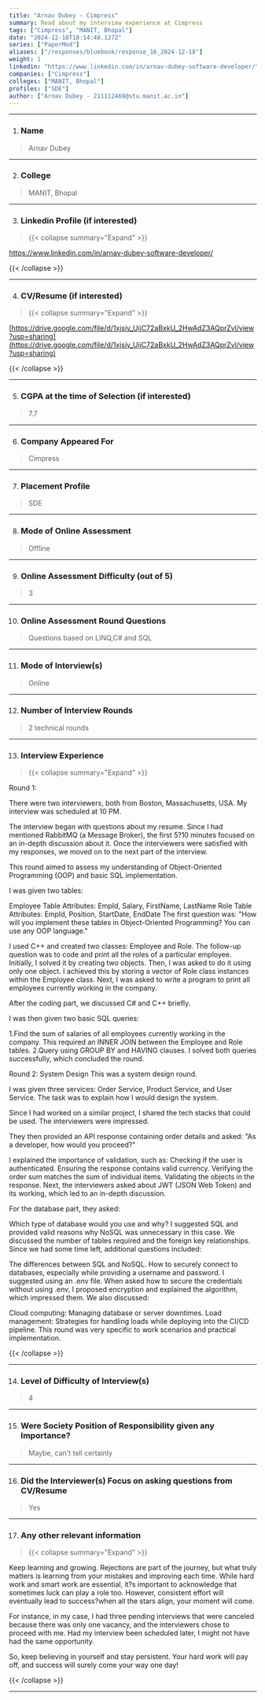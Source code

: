 ```yaml
---
title: "Arnav Dubey - Cimpress"
summary: Read about my interview experience at Cimpress
tags: ["Cimpress", "MANIT, Bhopal"]
date: "2024-12-18T18:14:48.127Z"
series: ["PaperMod"]
aliases: ["/responses/bluebook/response_16_2024-12-18"]
weight: 1
linkedin: "https://www.linkedin.com/in/arnav-dubey-software-developer/"
companies: ["Cimpress"]
colleges: ["MANIT, Bhopal"]
profiles: ["SDE"]
author: ["Arnav Dubey - 211112469@stu.manit.ac.in"]
---
```

---
1. ### Name

> Arnav Dubey

---

2. ### College

> MANIT, Bhopal

---

3. ### Linkedin Profile (if interested)

> {{< collapse summary="Expand" >}}

https://www.linkedin.com/in/arnav-dubey-software-developer/

{{< /collapse >}}

---

4. ### CV/Resume (if interested)

> {{< collapse summary="Expand" >}}

[https://drive.google.com/file/d/1xjsiv_UijC72aBxkU_2HwAdZ3AQprZvl/view?usp=sharing](https://drive.google.com/file/d/1xjsiv_UijC72aBxkU_2HwAdZ3AQprZvl/view?usp=sharing)

{{< /collapse >}}

---

5. ### CGPA at the time of Selection (if interested) 

> 7.7

---

6. ### Company Appeared For

> Cimpress

---

7. ### Placement Profile

> SDE

---

8. ### Mode of Online Assessment

> Offline

---

9. ### Online Assessment Difficulty (out of 5)

> 3

---

10. ### Online Assessment Round Questions

> Questions based on LINQ,C# and SQL

---

11. ### Mode of Interview(s)

> Online

---

12. ### Number of Interview Rounds

> 2 technical rounds

---

13. ### Interview Experience

> {{< collapse summary="Expand" >}}

Round 1:

There were two interviewers, both from Boston, Massachusetts, USA. My interview was scheduled at 10 PM.

The interview began with questions about my resume. Since I had mentioned RabbitMQ (a Message Broker), the first 5?10 minutes focused on an in-depth discussion about it. Once the interviewers were satisfied with my responses, we moved on to the next part of the interview.

This round aimed to assess my understanding of Object-Oriented Programming (OOP) and basic SQL implementation.

I was given two tables:

Employee Table
Attributes: EmpId, Salary, FirstName, LastName
Role Table
Attributes: EmpId, Position, StartDate, EndDate
The first question was: "How will you implement these tables in Object-Oriented Programming? You can use any OOP language."

I used C++ and created two classes: Employee and Role.
The follow-up question was to code and print all the roles of a particular employee.
Initially, I solved it by creating two objects.
Then, I was asked to do it using only one object. I achieved this by storing a vector of Role class instances within the Employee class.
Next, I was asked to write a program to print all employees currently working in the company.

After the coding part, we discussed C# and C++ briefly.

I was then given two basic SQL queries:

1.Find the sum of salaries of all employees currently working in the company.
This required an INNER JOIN between the Employee and Role tables.
2.Query using  GROUP BY and HAVING clauses.
I solved both queries successfully, which concluded the round.


Round 2: System Design
This was a system design round.

I was given three services: Order Service, Product Service, and User Service.
The task was to explain how I would design the system.

Since I had worked on a similar project, I shared the tech stacks that could be used. The interviewers were impressed.

They then provided an API response containing order details and asked: "As a developer, how would you proceed?"

I explained the importance of validation, such as:
Checking if the user is authenticated.
Ensuring the response contains valid currency.
Verifying the order sum matches the sum of individual items.
Validating the objects in the response.
Next, the interviewers asked about JWT (JSON Web Token) and its working, which led to an in-depth discussion.

For the database part, they asked:

Which type of database would you use and why?
I suggested SQL and provided valid reasons why NoSQL was unnecessary in this case.
We discussed the number of tables required and the foreign key relationships.
Since we had some time left, additional questions included:

The differences between SQL and NoSQL.
How to securely connect to databases, especially while providing a username and password.
I suggested using an .env file.
When asked how to secure the credentials without using .env, I proposed encryption and explained the algorithm, which impressed them.
We also discussed:

Cloud computing: Managing database or server downtimes.
Load management: Strategies for handling loads while deploying into the CI/CD pipeline.
This round was very specific to work scenarios and practical implementation.


{{< /collapse >}}

---

14. ### Level of Difficulty of Interview(s)

> 4

---

15. ### Were Society Position of Responsibility given any Importance?

> Maybe, can't tell certainly

---

16. ### Did the Interviewer(s) Focus on asking questions from CV/Resume

> Yes

---

17. ### Any other relevant information

> {{< collapse summary="Expand" >}}

Keep learning and growing. Rejections are part of the journey, but what truly matters is learning from your mistakes and improving each time. While hard work and smart work are essential, it?s important to acknowledge that sometimes luck can play a role too. However, consistent effort will eventually lead to success?when all the stars align, your moment will come.

For instance, in my case, I had three pending interviews that were canceled because there was only one vacancy, and the interviewers chose to proceed with me. Had my interview been scheduled later, I might not have had the same opportunity.

So, keep believing in yourself and stay persistent. Your hard work will pay off, and success will surely come your way one day!

{{< /collapse >}}

---

